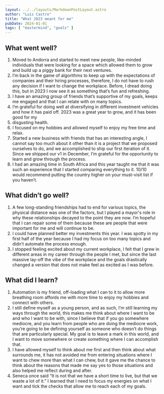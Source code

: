 ```yaml
---
layout: ../../layouts/MarkdownPostLayout.astro
author: "Luis Castro"
title: "What 2023 meant for me"
pubDate: 2024-01-01
tags: [ "mastermind", "goals" ]
---
```


## What went well?

1. Moved to Andorra and started to meet new people, like-minded individuals that were looking for a space which allowed
   them to grow and build up a piggy bank for their next ventures.
2. I’m back in the game of algorithms to keep up with the expectations of companies and their hiring processes,
   therefore, I do not have to rush any decision if I want to change the workplace. Before, I dread doing this, but in 
   2023 I now see it as something that’s fun and refreshing.
3. I have an amazing group of friends that’s supportive of my goals, keeps me engaged and that I can relate with on many
   topics.
4. I’m grateful for doing well at diversifying in different investment vehicles and how it has paid off. 2023 was a
   great year to grow, and it has been good for my
5. disgusting health.
6. I focused on my hobbies and allowed myself to enjoy my free time and relax.
7. Started a new business with friends that has an interesting angle, I cannot say too much about it other than it is a
   project that we proposed ourselves to do, and we accomplished to ship our first iteration of it. Since we shipped our
   v1 in December, I’m grateful for the opportunity to learn and grow through the process.
8. I had an amazing time in South Africa and this year taught me that it was such an experience that I started comparing
   everything to it. 10/10 would recommend putting the country higher on your must-visit list if you haven’t.

## What didn’t go well?

1. A few long-standing friendships had to end for various topics, the physical distance was one of the factors, but I
   played a mayor's role in why these relationships decayed to the point they are now. I’m hopeful that I can repair some
   of them because these are people that were important for me and will continue to be.
2. I could have planned better my investments this year. I was spotty in my first half of the year because I had my
   focus on too many topics and didn’t automate the process enough.
3. I stopped feeling excited about my current workplace, I felt that I grew in different areas in my career through the
   people I met, but since the last massive lay-off the vibe of the workplace and the goals drastically changed a
   version that does not make feel as excited as I was before.

## What did I learn?

1. Automation is my friend, off-loading what I can to it to allow more breathing room affords me with more time to enjoy
   my hobbies and connect with others.
2. I still define myself as a young person, and as such, I’m still learning my ways through the world, this makes me
   think about where I want to be and who I want to be with, since I believe that if you go somewhere mediocre, and you
   learn from people who are doing the mediocre work, you’re going to be defining yourself as someone who doesn’t do things
   that are particularly special. My goal is to leave a mark in this world, and I want to move somewhere or create
   something where I can accomplish that.
3. I have allowed myself to think about me first and then think about what surrounds me, it has not avoided me from
   entering situations where I want to chew more than what I can chew, but it gave me the chance to think about the
   reasons that made me say yes to those situations and also helped me reflect during and after.
4. Seneca once said “It is not that we have a short time to live, but that we waste a lot of it.” I learned that I need
   to focus my energies on what I want and tick the checks that allow me to reach each of my goals.
